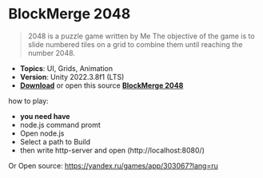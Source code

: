 # BlockMerge 2048

> 2048 is a puzzle game written by Me The objective of the game is to slide numbered tiles on a grid to combine them until reaching the number 2048.

- **Topics**: UI, Grids, Animation
- **Version**: Unity 2022.3.8f1 (LTS)
- [**Download**](https://github.com/Leks2000/BlockMerge-2048/releases/download/Release/Build.zip) or open this source [**BlockMerge 2048**](https://yandex.ru/games/app/303067)

how to play:

- **you need have**
- node.js command promt
- Open node.js
- Select a path to Build
- then write http-server and open (http://localhost:8080/)

Or Open source:
https://yandex.ru/games/app/303067?lang=ru
